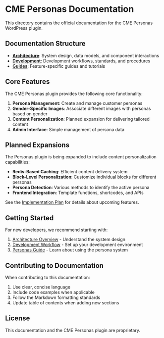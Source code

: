 # CME Personas Documentation

This directory contains the official documentation for the CME Personas WordPress plugin.

## Documentation Structure

- **[Architecture](./architecture/)**: System design, data models, and component interactions
- **[Development](./development/)**: Development workflows, standards, and procedures
- **[Guides](./guides/)**: Feature-specific guides and tutorials

## Core Features

The CME Personas plugin provides the following core functionality:

1. **Persona Management**: Create and manage customer personas
2. **Gender-Specific Images**: Associate different images with personas based on gender
3. **Content Personalization**: Planned expansion for delivering tailored content
4. **Admin Interface**: Simple management of persona data

## Planned Expansions

The Personas plugin is being expanded to include content personalization capabilities:

- **Redis-Based Caching**: Efficient content delivery system
- **Block-Level Personalization**: Customize individual blocks for different personas
- **Persona Detection**: Various methods to identify the active persona
- **Frontend Integration**: Template functions, shortcodes, and APIs

See the [Implementation Plan](./architecture/IMPLEMENTATION_PLAN.md) for details about upcoming features.

## Getting Started

For new developers, we recommend starting with:

1. [Architecture Overview](./architecture/OVERVIEW.md) - Understand the system design
2. [Development Workflow](./development/WORKFLOW.md) - Set up your development environment
3. [Personas Guide](./guides/PERSONAS.md) - Learn about using the persona system

## Contributing to Documentation

When contributing to this documentation:

1. Use clear, concise language
2. Include code examples when applicable
3. Follow the Markdown formatting standards
4. Update table of contents when adding new sections

## License

This documentation and the CME Personas plugin are proprietary.

